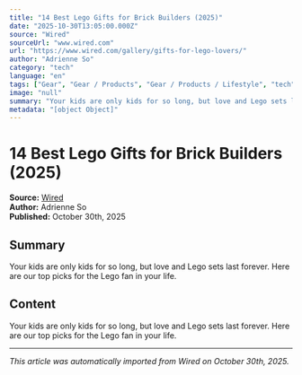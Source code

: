 ```yaml
---
title: "14 Best Lego Gifts for Brick Builders (2025)"
date: "2025-10-30T13:05:00.000Z"
source: "Wired"
sourceUrl: "www.wired.com"
url: "https://www.wired.com/gallery/gifts-for-lego-lovers/"
author: "Adrienne So"
category: "tech"
language: "en"
tags: ["Gear", "Gear / Products", "Gear / Products / Lifestyle", "tech", "english"]
image: "null"
summary: "Your kids are only kids for so long, but love and Lego sets last forever. Here are our top picks for the Lego fan in your life."
metadata: "[object Object]"
---
```


# 14 Best Lego Gifts for Brick Builders (2025)

**Source:** [Wired](https://www.wired.com/gallery/gifts-for-lego-lovers/)  
**Author:** Adrienne So  
**Published:** October 30th, 2025  

## Summary

Your kids are only kids for so long, but love and Lego sets last forever. Here are our top picks for the Lego fan in your life.

## Content

Your kids are only kids for so long, but love and Lego sets last forever. Here are our top picks for the Lego fan in your life.

---

*This article was automatically imported from Wired on October 30th, 2025.*
